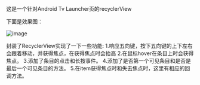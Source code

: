 这是一个针对Android Tv Launcher页的recyclerView

下面是效果图：

![image](https://github.com/songwenju/CustomTvRecyclerView/blob/master/raw/master/screenshots/tvRecycler.gif)

封装了RecyclerView实现了一下一些功能:
1.响应五向键，按下五向键的上下左右会跟着移动，并获得焦点，在获得焦点时会抬高
2.在鼠标hover在条目上时会获得焦点。
3.添加了条目的点击和长按事件。
4.添加了是否第一个可见条目和是否是最后一个可见条目的方法。
5.在item获得焦点时和失去焦点时，这里有相应的回调方法。

